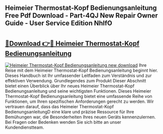 ## Heimeier Thermostat-Kopf Bedienungsanleitung Free Pdf Download - Part-4QJ New Repair Owner Guide - User Service Edition NhIfO

# <h2><a href="http://df4ugz.blite.top/?on=Heimeier+Thermostat-Kopf+Bedienungsanleitung">🔗Download 👉🔴 Heimeier Thermostat-Kopf Bedienungsanleitung</a></h2>

[![Heimeier Thermostat-Kopf Bedienungsanleitung new download](https://i.imgur.com/lujVjoI.png)](http://df4ugz.blite.top/?on=Heimeier+Thermostat-Kopf+Bedienungsanleitung)
Ihre Reise mit dem Heimeier Thermostat-Kopf Bedienungsanleitung beginnt hier. Dieses Handbuch ist Ihr umfassender Leitfaden zum Verständnis und zur effektiven Verwendung. Grundlegendes zum Produkt Dieser Abschnitt bietet einen Überblick über Ihr neues Heimeier Thermostat-Kopf Bedienungsanleitung und seine wichtigsten Funktionen. Dieses Heimeier Thermostat-Kopf Bedienungsanleitung bietet eine umfassende Reihe von Funktionen, um Ihren spezifischen Anforderungen gerecht zu werden. Wir vertrauen darauf, dass das Heimeier Thermostat-Kopf BedienungsanleitungD eine klare und präzise Ressource für Ihre Bemühungen war, die Besonderheiten Ihres neuen Geräts kennenzulernen. Bei Fragen oder Bedenken wenden Sie sich bitte an unser Kundendienstteam.
